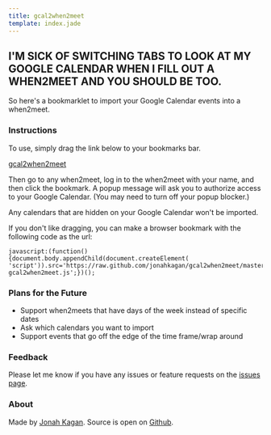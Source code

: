 ```yaml
---
title: gcal2when2meet
template: index.jade
---
```


## I'M SICK OF SWITCHING TABS TO LOOK AT MY GOOGLE CALENDAR WHEN I FILL OUT A WHEN2MEET AND YOU SHOULD BE TOO.

So here's a bookmarklet to import your Google Calendar events into a when2meet.

### Instructions

To use, simply drag the link below to your bookmarks bar.

<a class="btn btn-large btn-primary" name="gcal2when2meet"
href="javascript:(function(){document.body.appendChild(document.createElement('script')).src='https://raw.github.com/jonahkagan/gcal2when2meet/master/gcal2when2meet.js';})();">
gcal2when2meet
</a>

Then go to any when2meet, log in to the when2meet with your name, and then click the bookmark. A popup message will ask you to authorize access to your Google Calendar. (You may need to turn off your popup blocker.)

Any calendars that are hidden on your Google Calendar won't be imported.

If you don't like dragging, you can make a browser bookmark with the following code as the url:

```
javascript:(function(){document.body.appendChild(document.createElement(
'script')).src='https://raw.github.com/jonahkagan/gcal2when2meet/master/
gcal2when2meet.js';})();
```

### Plans for the Future

- Support when2meets that have days of the week instead of specific dates
- Ask which calendars you want to import
- Support events that go off the edge of the time frame/wrap around

### Feedback

Please let me know if you have any issues or feature requests on the [issues page](https://github.com/jonahkagan/gcal2when2meet/issues).

### About

Made by [Jonah Kagan](http://jonahkagan.me). Source is open on [Github](https://github.com/jonahkagan/gcal2when2meet).
